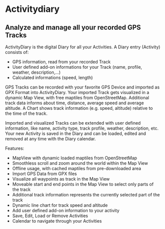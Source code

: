 # Activitydiary
## Analyze and manage all your recorded GPS Tracks

ActivityDiary is the digital Diary for all your Activities.
A Diary entry (Activity) consists of:

* GPS information, read from your recorded Track
* User defined add-on informations for your Track (name, profile, weather, description,...)
* Calculated informations (speed, length)

GPS Tracks can be recorded with your favorite GPS Device and imported as GPX Format into ActivityDiary. 
Your imported Track gets visualized in a dynamic Map View, with free maptiles from OpenStreetMap. 
Additional track data informs about time, distance, average speed and average altitude. 
A Chart shows track information (e.g. speed, altitude) relative to the time of the track.

Imported and visualized Tracks can be extended with user defined information, like name, activity type, track profile, weather, description, etc. Your new Activity is saved in the Diary and can be loaded, edited and removed at any time with the Diary calendar. 

Features:

*  MapView with dynamic loaded maptiles from OpenStreetMap
*  Smoothless scroll and zoom around the world within the Map View
*  Offline usage, with cached maptiles from pre-downloaded area
*  Import GPS Data from GPX files
*  Visualize all waypoints as track in the Map View
*  Moveable start and end points in the Map View to select only parts of the track
*  Additional track information represents the currently selected part of the track
*  Dynamic line chart for track speed and altitude
*  Add user defined add-on information to your activity
*  Save, Edit, Load or Remove Activities
*  Calendar to navigate through your Activities
